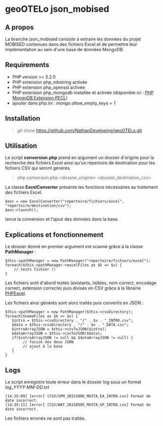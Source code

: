 # geoOTELo json_mobised

## A propos

La branche json_mobised consiste à extraire les données du projet MOBISED contenues dans des fichiers Excel et de permettre leur implémentation au sein d'une base de données MongoDB.

## Requirements

* PHP version >= 5.2.0
* PHP extension php_mbstring activée
* PHP extension php_openssl activée
* PHP extension php_mongodb installée et activée (disponible ici : [PHP MongoDB Extension PECL](https://pecl.php.net/package/mongodb))
* ajouter dans php.ini : *mongo.allow_empty_keys = 1*

## Installation

> git clone https://github.com/NathanDeveloping/geoOTELo.git

## Utilisation

Le script **conversion.php** prend en argument un dossier d'origine pour la recherche des fichiers Excel ainsi qu'un répertoire de destination pour les fichiers CSV qui seront générés.

> php conversion.php <dossier_origine> <dossier_destination_csv>

La classe **ExcelConverter** présente les fonctions nécessaires au traitement des fichiers Excel.


    $exc = new ExcelConverter("repertoire/fichiers/excel", "repertoire/destination/csv");
    $exc->launch();


lance la conversion et l'ajout des données dans la base.

## Explications et fonctionnement

Le dossier donné en premier argument est scanné grâce à la classe **PathManager** :

    $this->pathManager = new PathManager("repertoire/fichiers/excel");
    foreach($this->pathManager->excelFiles as $k => $v) {
        // tests fichier ()
    }
    
Les fichiers sont d'abord testés (existants, lisibles, nom correct, encodage correct, extension correcte) puis divisés en CSV grâce à la librairie [PHPExcel](https://github.com/PHPOffice/PHPExcel).

Les fichiers ainsi générés sont alors traités puis convertis en JSON :

    $this->pathManager = new PathManager($this->csvDirectory);
    foreach($nameFiles as $k => $v) {
       $intro = $this->csvDirectory . "/" . $v . "_INTRO.csv";
       $data = $this->csvDirectory . "/" . $v . "_DATA.csv";
       $introArrayJSON = $this->csvToJSON($intro);
       $dataArrayJSON = $this->csvToJSON($data);
       if($introArrayJSON != null && $dataArrayJSON != null) {
            // fusion des deux JSON
            // ajout à la base
       }
    }

## Logs

Le script enregistre toute erreur dans le dossier log sous un format *log_YYYY-MM-DD.txt*

    [14:35:09] [error] [CSV/SPM_20151006_MUSTA_EA_INTRO.csv] Format de date incorrect.
    [14:35:11] [error] [CSV/WAT_20150505_MUSTA_GP_INTRO.csv] Format de date incorrect.

Les fichiers erronés ne sont pas traités.